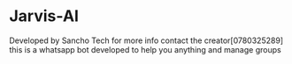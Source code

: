 # Jarvis-AI
Developed by Sancho Tech for more info contact the creator[0780325289]  this is a whatsapp bot developed to help you anything and manage groups
